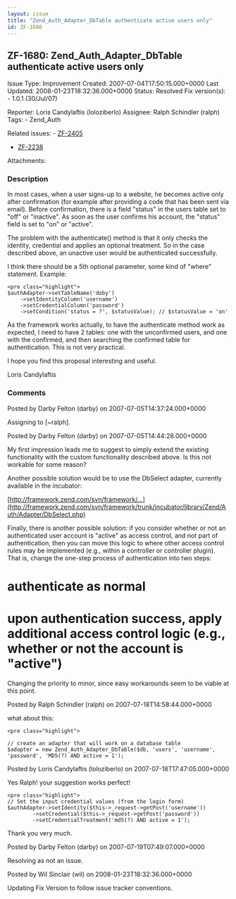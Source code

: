 ```yaml
---
layout: issue
title: "Zend_Auth_Adapter_DbTable authenticate active users only"
id: ZF-1680
---
```


ZF-1680: Zend\_Auth\_Adapter\_DbTable authenticate active users only
--------------------------------------------------------------------

 Issue Type: Improvement Created: 2007-07-04T17:50:15.000+0000 Last Updated: 2008-01-23T18:32:36.000+0000 Status: Resolved Fix version(s): - 1.0.1 (30/Jul/07)
 
 Reporter:  Loris Candylaftis (loloziberlo)  Assignee:  Ralph Schindler (ralph)  Tags: - Zend\_Auth
 
 Related issues: - [ZF-2405](/issues/browse/ZF-2405)
- [ZF-2238](/issues/browse/ZF-2238)
 
 Attachments: 
### Description

In most cases, when a user signs-up to a website, he becomes active only after confirmation (for example after providing a code that has been sent via email). Before confirmation, there is a field "status" in the users table set to "off" or "inactive". As soon as the user confirms his account, the "status" field is set to "on" or "active".

The problem with the authenticate() method is that it only checks the identity, credential and applies an optional treatment. So in the case described above, an unactive user would be authenticated successfully.

I think there should be a 5th optional parameter, some kind of "where" statement. Example:

 
    <pre class="highlight">
    $authAdapter->setTableName('doby')
        ->setIdentityColumn('username')
        ->setCredentialColumn('password')
        ->setCondition('status = ?', $statusValue); // $statusValue = 'on'


As the framework works actually, to have the authenticate method work as expected, I need to have 2 tables: one with the unconfirmed users, and one with the confirmed, and then searching the confirmed table for authentication. This is not very practical.

I hope you find this proposal interesting and useful.

Loris Candylaftis

 

 

### Comments

Posted by Darby Felton (darby) on 2007-07-05T14:37:24.000+0000

Assigning to [~ralph].

 

 

Posted by Darby Felton (darby) on 2007-07-05T14:44:28.000+0000

My first impression leads me to suggest to simply extend the existing functionality with the custom functionality described above. Is this not workable for some reason?

Another possible solution would be to use the DbSelect adapter, currently available in the incubator:

[http://framework.zend.com/svn/framework/…](http://framework.zend.com/svn/framework/trunk/incubator/library/Zend/Auth/Adapter/DbSelect.php)

Finally, there is another possible solution: if you consider whether or not an authenticated user account is "active" as access control, and not part of authentication, then you can move this logic to where other access control rules may be implemented (e.g., within a controller or controller plugin). That is, change the one-step process of authentication into two steps:

authenticate as normal
======================

upon authentication success, apply additional access control logic (e.g., whether or not the account is "active")
=================================================================================================================

Changing the priority to minor, since easy workarounds seem to be viable at this point.

 

 

Posted by Ralph Schindler (ralph) on 2007-07-18T14:58:44.000+0000

what about this:

 
    <pre class="highlight">
    
    // create an adapter that will work on a database table
    $adapter = new Zend_Auth_Adapter_DbTable($db, 'users', 'username', 'password', 'MD5(?) AND active = 1');
    


 

 

Posted by Loris Candylaftis (loloziberlo) on 2007-07-18T17:47:05.000+0000

Yes Ralph! your suggestion works perfect!

 
    <pre class="highlight">
    // Set the input credential values (from the login form)
    $authAdapter->setIdentity($this->_request->getPost('username'))
            ->setCredential($this->_request->getPost('password'))
            ->setCredentialTreatment('md5(?) AND active = 1');


Thank you very much.

 

 

Posted by Darby Felton (darby) on 2007-07-19T07:49:07.000+0000

Resolving as not an issue.

 

 

Posted by Wil Sinclair (wil) on 2008-01-23T18:32:36.000+0000

Updating Fix Version to follow issue tracker conventions.

 

 